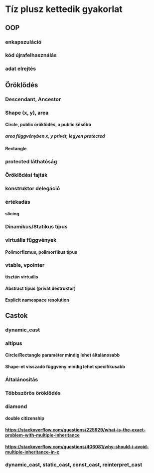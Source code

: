 # Tíz plusz kettedik gyakorlat

## OOP
### enkapszuláció
### kód újrafelhasználás
### adat elrejtés

## Öröklődés
### Descendant, Ancestor

### Shape (x, y), area
#### Circle, public öröklödés, a public később
##### area függvényben x, y privét, legyen protected
#### Rectangle

### protected láthatóság
### Öröklődési fajták

### konstruktor delegáció

### értékadás
#### slicing
### Dinamikus/Statikus típus

### virtuális függvények
#### Polimorfizmus, polimorfikus típus

### vtable, vpointer

#### tisztán virtuális
#### Abstract típus (privát destruktor)
#### Explicit namespace resolution

## Castok
### dynamic_cast

### altípus
#### Circle/Rectangle paraméter mindig lehet általánosabb
#### Shape-et visszadó függvény mindig lehet specifikusabb

### Általánosítás
### Többszörös öröklődés

### diamond
#### double citizenship
#### https://stackoverflow.com/questions/225929/what-is-the-exact-problem-with-multiple-inheritance
#### https://stackoverflow.com/questions/406081/why-should-i-avoid-multiple-inheritance-in-c

### dynamic_cast, static_cast, const_cast, reinterpret_cast
